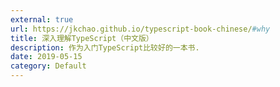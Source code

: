 ```yaml
---
external: true
url: https://jkchao.github.io/typescript-book-chinese/#why
title: 深入理解TypeScript（中文版）
description: 作为入门TypeScript比较好的一本书.
date: 2019-05-15
category: Default
---
```

